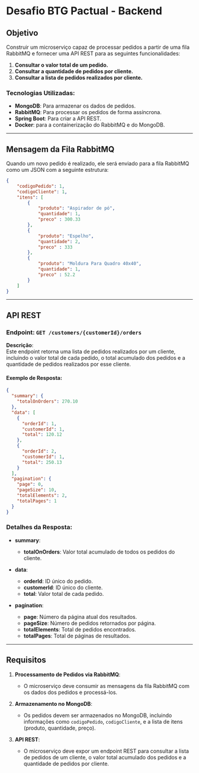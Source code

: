 # Desafio BTG Pactual - Backend

## Objetivo

Construir um microserviço capaz de processar pedidos a partir de uma fila RabbitMQ e fornecer uma API REST para as seguintes funcionalidades:

1. **Consultar o valor total de um pedido.**
2. **Consultar a quantidade de pedidos por cliente.**
3. **Consultar a lista de pedidos realizados por cliente.**

### Tecnologias Utilizadas:
- **MongoDB**: Para armazenar os dados de pedidos.
- **RabbitMQ**: Para processar os pedidos de forma assíncrona.
- **Spring Boot**: Para criar a API REST.
- **Docker**: para a containerização do RabbitMQ e do MongoDB.

---

## Mensagem da Fila RabbitMQ

Quando um novo pedido é realizado, ele será enviado para a fila RabbitMQ como um JSON com a seguinte estrutura:

```json
{
    "codigoPedido": 1,
    "codigoCliente": 1,
    "itens": [
        {
            "produto": "Aspirador de pó",
            "quantidade": 1,
            "preco" : 300.33
        },
        {
            "produto": "Espelho",
            "quantidade": 2,
            "preco" : 333
        },
        {
            "produto": "Moldura Para Quadro 40x40",
            "quantidade": 1,
            "preco" : 52.2
        }
    ]
}
```

---

## API REST

### Endpoint: `GET /customers/{customerId}/orders`

**Descrição**:  
Este endpoint retorna uma lista de pedidos realizados por um cliente, incluindo o valor total de cada pedido, o total acumulado dos pedidos e a quantidade de pedidos realizados por esse cliente.

#### Exemplo de Resposta:

```json
{
  "summary": {
    "totalOnOrders": 270.10
  },
  "data": [
    {
      "orderId": 1,
      "customerId": 1,
      "total": 120.12
    },
    {
      "orderId": 2,
      "customerId": 1,
      "total": 250.13
    }
  ],
  "pagination": {
    "page": 0,
    "pageSize": 10,
    "totalElements": 2,
    "totalPages": 1
  }
}
```

### Detalhes da Resposta:

- **summary**:
  - **totalOnOrders**: Valor total acumulado de todos os pedidos do cliente.

- **data**:
  - **orderId**: ID único do pedido.
  - **customerId**: ID único do cliente.
  - **total**: Valor total de cada pedido.

- **pagination**:
  - **page**: Número da página atual dos resultados.
  - **pageSize**: Número de pedidos retornados por página.
  - **totalElements**: Total de pedidos encontrados.
  - **totalPages**: Total de páginas de resultados.

---

## Requisitos

1. **Processamento de Pedidos via RabbitMQ**:
   - O microserviço deve consumir as mensagens da fila RabbitMQ com os dados dos pedidos e processá-los.
   
2. **Armazenamento no MongoDB**:
   - Os pedidos devem ser armazenados no MongoDB, incluindo informações como `codigoPedido`, `codigoCliente`, e a lista de itens (produto, quantidade, preço).
   
3. **API REST**:
   - O microserviço deve expor um endpoint REST para consultar a lista de pedidos de um cliente, o valor total acumulado dos pedidos e a quantidade de pedidos por cliente.

     
